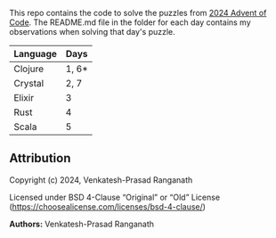 This repo contains the code to solve the puzzles from [2024 Advent of
Code](https://adventofcode.com/). The README.md file in the folder for each day
contains my observations when solving that day's puzzle.

|Language| Days
|--------|-------
|Clojure | 1, 6*
|Crystal | 2, 7
|Elixir  | 3
|Rust    | 4
|Scala   | 5


## Attribution

Copyright (c) 2024, Venkatesh-Prasad Ranganath

Licensed under BSD 4-Clause “Original” or “Old” License (https://choosealicense.com/licenses/bsd-4-clause/)

**Authors:** Venkatesh-Prasad Ranganath
